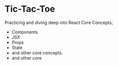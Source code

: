 # Tic-Tac-Toe

Practicing and diving deep into React Core Concepts; 
- Components
- JSX
- Props
- State
- and other core concepts.
- and other core 